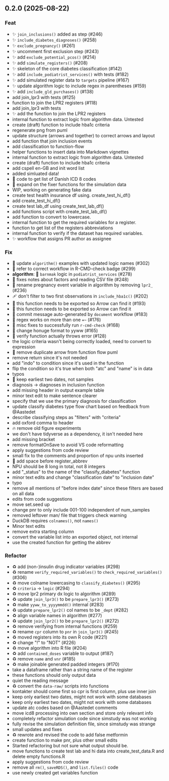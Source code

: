 ## 0.2.0 (2025-08-22)

### Feat

- :sparkles: `join_inclusions()` added as step (#246)
- :sparkles: `include_diabetes_diagnoses()` (#258)
- ✨ `exclude_pregnancy()` (#261)
- :sparkles: uncomment first exclusion step (#243)
- :sparkles: add `exclude_potential_pcos()` (#214)
- :sparkles: add `simulate_registers()` (#208)
- :sparkles: skeleton of the core diabetes classification (#142)
- ✨  add `include_podiatrist_services()` with tests (#182)
- ✨ add simulated register data to `targets` pipeline (#167)
- ✨ update algorithm logic to include regex in parentheses (#159)
- :sparkles: add `include_gld_purchases()` (#138)
- add join_lpr3 with tests (#125)
- function to join the LPR2 registers (#118)
- add join_lpr3 with tests
- :sparkles: add the function to join the LPR2 registers
- internal function to extract logic from algorithm data. Untested
- create (draft) function to include hba1c criteria
- regenerate png from puml
- update structure (arrows and together) to correct arrows and layout
- add function that join inclusion events
- add classification to function-flow
- helper functions to insert data into Markdown vignettes
- internal function to extract logic from algorithm data. Untested
- create (draft) function to include hba1c criteria
- add cspell en-GB and init word list
- added simluated data!
- :construction: code to get list of Danish ICD 8 codes
- :construction: expand on the fixer functions for the simulation data
- WIP, working on generating fake data
- create test health insurance df using. create_test_hi_df()
- add create_test_hi_df()
- create test lab_df using create_test_lab_df()
- add functions script with create_test_lab_df()
- add function to convert to lowercase.
- internal function to get the required variables for a register.
- function to get list of the registers abbreviations
- internal function to verify if the dataset has required variables.
- :sparkles: workflow that assigns PR author as assignee

### Fix

- :bug: update `algorithm()` examples with updated logic names (#302)
- :bug: refer to correct workflow in R-CMD-check badge (#299)
- **algorithm**: :bug: `barnmak` logic in `podiatrist_services` (#278)
- :bug: fixes notes about factors and reading CSV file (#248)
- :bug: rename pregnancy event variable in algorithm by removing `lpr2_` (#236)
- 🩹 don't filter to two first observations in `include_hba1c()` (#202)
- :bug: this function needs to be exported so Arrow can find it (#193)
- :bug: this function needs to be exported so Arrow can find it
- :memo: commit message auto-generated by `document` workflow (#183)
- :bug: regex works on more than one `=~` (#176)
- :bug: misc fixes to successfully run `r-cmd-check` (#168)
- 🐛 change honuge format to yyww (#165)
- :bug: verify function actually throws error (#128)
- the logic criteria wasn't being correctly loaded, need to convert to expression
- :art: remove duplicate arrow from function flow puml
- remove return since it's not needed
- add "indo" to condition since it's used in the function
- flip the condition so it's true when both "atc" and "name" is in data
- typos
- :bug: keep earliest two dates, not samples
- diagnosis -> diagnoses in inclusion function
- add missing header in output example table
- minor text edit to make sentence clearer
- specify that we use the primary diagnosis for classification
- update classify diabetes type flow chart based on feedback from @Aastedet
- describe classifying steps as "filters" with "criteria"
- add oxford comma to header
- :fire: remove old figure experiments
- we don't have tidyverse as a dependency, it isn't needed here
- add missing bracket
- remove formatOnSave to avoid VS code reformatting
- apply suggestions from code review
- small fix to the comments and proportion of npu units inserted
- :art: add space before register_abbrev
- NPU should be 8 long in total, not 8 integers
- add "_status" to the name of the "classify_diabetes" function
- minor text edits and change "classification date" to "inclusion date"
- typo
- remove all mentions of "before index date" since these filters are based on all data
- edits from code suggestions
- move set.seed up
- change pnr to only include 001-100 independent of num_samples
- removed leftover man/ file that triggers check warning
- DuckDB requires `colnames()`, not `names()`
- Minor text edits
- remove extra starting column
- convert the variable list into an exported object, not internal
- use the created function for getting the abbrev

### Refactor

- :recycle: add (non-)insulin drug indicator variables (#298)
- :recycle: rename `verify_required_variables()` to `check_required_variables()` (#306)
- ♻️ move colname lowercasing to `classify_diabetes()` (#295)
- :recycle: `criteria` -> `logic` (#294)
- :recycle: move lpr2 primary dx logic to algorithm (#289)
- ♻️ update `join_lpr3()` to be `prepare_lpr3()` (#273)
- :recycle: make `yyww_to_yyyymmdd()` internal (#283)
- :recycle: update `prepare_lpr2()` col names to be `_dept` (#282)
- :recycle: align variable names in algorithm (#277)
- :recycle: update `join_lpr2()` to be `prepare_lpr2()` (#272)
- :recycle: remove verifying from internal functions (#259)
- :recycle: rename `cpr` column to `pnr` in `join_lpr3()` (#245)
- :recycle: moved registers into its own R code (#221)
- :recycle: change "!" to "NOT" (#226)
- :recycle: move algorithm into R file (#204)
- :recycle: add `contained_doses` variable to output (#187)
- :recycle: remove `name` and `vnr` (#185)
- :recycle: make joinable generated padded integers (#170)
- take a dataframe rather than a string name of the register
- these functions should only output data
- quiet the reading message
- :recycle: convert the `data-raw/` scripts into functions
- kontakter should come first so cpr is first column, plus use inner join
- keep only earliest two dates, might not work with some databases
- keep only earliest two dates, might not work with some databases
- update atc codes based on @Aastedet comments
- move icd8 processing into own section and store only relevant info
- completely refactor simulation code since simstudy was not working
- fully revise the simulation definition file, since simstudy was strange
- small updates and fixes
- :recycle: rewrote and revised the code to add false metformin
- create function to make pnr, plus other small edits
- Started refactoring but not sure what output should be.
- move functions to create test lab and hi data into create_test_data.R and delete empty functions.R
- apply suggestions from code review
- remove all `rm()`, `saveRDS()`, and `list.files()` code
- use newly created get variables function
